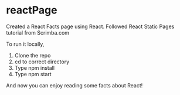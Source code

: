 # reactPage
Created a React Facts page using React. Followed React Static Pages tutorial from Scrimba.com

To run it locally,
1. Clone the repo
2. cd to correct directory
3. Type npm install
4. Type npm start

And now you can enjoy reading some facts about React! 

